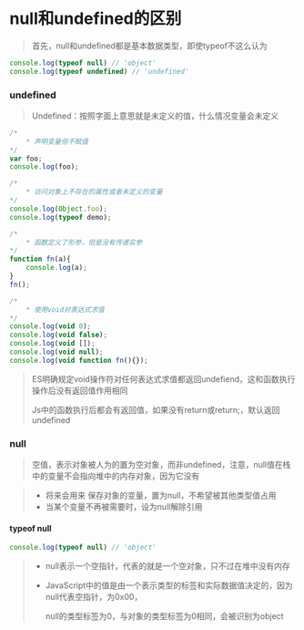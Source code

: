 # null和undefined的区别

> 首先，null和undefined都是基本数据类型，即使typeof不这么认为

```javascript
console.log(typeof null) // 'object'
console.log(typeof undefined) // 'undefined'
```

### undefined

> Undefined：按照字面上意思就是未定义的值，什么情况变量会未定义

```javascript
/*
	* 声明变量但不赋值
*/
var foo;
console.log(foo);

/*
	* 访问对象上不存在的属性或者未定义的变量
*/
console.log(Object.foo);
console.log(typeof demo);

/*
	* 函数定义了形参，但是没有传递实参
*/
function fn(a){
    console.log(a);
}
fn();

/*
	* 使用void对表达式求值
*/
console.log(void 0);
console.log(void false);
console.log(void []);
console.log(void null);
console.log(void function fn(){});
```

> ES明确规定void操作符对任何表达式求值都返回undefiend，这和函数执行操作后没有返回值作用相同
>
> Js中的函数执行后都会有返回值，如果没有return或return;，默认返回undefined

### null

> 空值，表示对象被人为的置为空对象，而非undefined，注意，null值在栈中的变量不会指向堆中的内存对象，因为它没有

> + 将来会用来 保存对象的变量，置为null，不希望被其他类型值占用
> + 当某个变量不再被需要时，设为null解除引用

#### typeof null

```javascript
console.log(typeof null) // 'object'
```

> + null表示一个空指针，代表的就是一个空对象，只不过在堆中没有内存
>
> + JavaScript中的值是由一个表示类型的标签和实际数据值决定的，因为null代表空指针，为0x00，
>
>   null的类型标签为0，与对象的类型标签为0相同，会被识别为object



















































